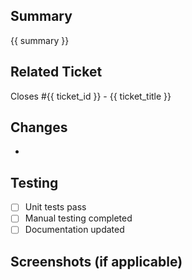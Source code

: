## Summary
{{ summary }}

## Related Ticket
Closes #{{ ticket_id }} - {{ ticket_title }}

## Changes
- 

## Testing
- [ ] Unit tests pass
- [ ] Manual testing completed
- [ ] Documentation updated

## Screenshots (if applicable)

